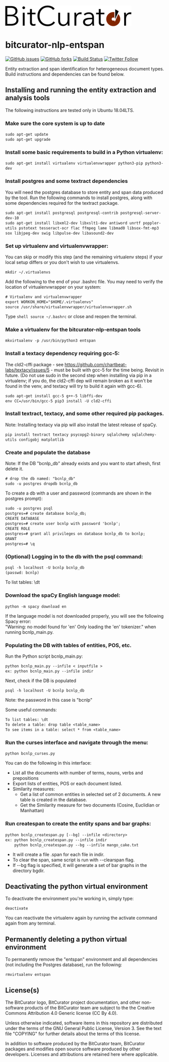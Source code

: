 ![Logo](https://github.com/BitCurator/bitcurator.github.io/blob/master/logos/BitCurator-Basic-400px.png)

# bitcurator-nlp-entspan

[![GitHub issues](https://img.shields.io/github/issues/bitcurator/bitcurator-nlp-entspan.svg)](https://github.com/bitcurator/bitcurator-nlp-entspan/issues)
[![GitHub forks](https://img.shields.io/github/forks/bitcurator/bitcurator-nlp-entspan.svg)](https://github.com/bitcurator/bitcurator-nlp-entspan/network)
[![Build Status](https://travis-ci.org/BitCurator/bitcurator-nlp-entspan.svg?branch=master)](https://travis-ci.org/BitCurator/bitcurator-nlp-entspan)
[![Twitter Follow](https://img.shields.io/twitter/follow/bitcurator.svg?style=social&label=Follow)](https://twitter.com/bitcurator)

Entity extraction and span identification for heterogeneous document types. Build instructions and dependencies can be found below.

## Installing and running the entity extraction and analysis tools

The following instructions are tested only in Ubuntu 18.04LTS.

### Make sure the core system is up to date

```shell
sudo apt-get update
sudo apt-get upgrade
```

### Install some basic requirements to build in a Python virtualenv:

```shell
sudo apt-get install virtualenv virtualenvwrapper python3-pip python3-dev
```

### Install postgres and some textract dependencies

You will need the postgres database to store entity and span data produced by the tool. Run the following commands to install postgres, along with some dependencies required for the textract package.

```shell
sudo apt-get install postgresql postgresql-contrib postgresql-server-dev-10
sudo apt-get install libxml2-dev libxslt1-dev antiword unrtf poppler-utils pstotext tesseract-ocr flac ffmpeg lame libmad0 libsox-fmt-mp3 sox libjpeg-dev swig libpulse-dev libasound2-dev
```

### Set up virtualenv and virtualenvwrapper:

You can skip or modify this step (and the remaining virtualenv steps) if your local setup differs or you don't wish to use virtualenvs.

```shell
mkdir ~/.virtualenvs
```

Add the following to the end of your .bashrc file. You may need to verify the location of virtualenvwrapper on your system:

```shell
# Virtualenv and virtualenvwrapper
export WORKON_HOME="$HOME/.virtualenvs"
source /usr/share/virtualenvwrapper/virtualenvwrapper.sh
```

Type ```shell source ~/.bashrc``` or close and reopen the terminal.

### Make a virtualenv for the bitcurator-nlp-entspan tools

```shell
mkvirtualenv -p /usr/bin/python3 entspan
```

### Install a textacy dependency requiring gcc-5:

The cld2-cffi package - see https://github.com/chartbeat-labs/textacy/issues/5 - must be built with gcc-5 for the time being. Revisit in future. (Do not use sudo in the second step when installing via pip in a virtualenv; if you do, the cld2-cffi dep will remain broken as it won't be found in the venv, and textacy will try to build it again with gcc-6).

```shell
sudo apt-get install gcc-5 g++-5 libffi-dev
env CC=/usr/bin/gcc-5 pip3 install -U cld2-cffi
```

### Install textract, textacy, and some other required pip packages.

Note: Installing textacy via pip will also install the latest release of spaCy.

```shell
pip install textract textacy psycopg2-binary sqlalchemy sqlalchemy-utils configobj matplotlib
```

### Create and populate the database  

Note: If the DB "bcnlp_db" already exists and you want to start afresh,
first delete it.

```shell
# drop the db named: "bcnlp_db"  
sudo -u postgres dropdb bcnlp_db
```

To create a db with a user and password (commands are shown in the postgres prompt):

```shell
sudo -u postgres psql  
postgres=# create database bcnlp_db;  
CREATE DATABASE  
postgres=# create user bcnlp with password 'bcnlp';  
CREATE ROLE   
postgres=# grant all privileges on database bcnlp_db to bcnlp;  
GRANT  
postgres=# \q  
```

### (Optional) Logging in to the db with the psql command:   
```shell
psql -h localhost -U bcnlp bcnlp_db  
(passwd: bcnlp)
```
To list tables: \dt

### Download the spaCy English language model:

```shell
python -m spacy download en
```

If the language model is not downloaded properly, you will see the following Spacy error:  
"Warning: no model found for 'en' Only loading the 'en' tokenizer."
when running bcnlp_main.py.

### Populating the DB with tables of entities, POS, etc.  

Run the Python script bcnlp_main.py:  

```shell
python bcnlp_main.py --infile < inputfile >   
ex: python bcnlp_main.py --infile indir   
```    

Next, check if the DB is populated  

```shell
psql -h localhost -U bcnlp bcnlp_db  
```
Note: the password in this case is "bcnlp"

Some useful commands:  
```shell
To list tables: \dt  
To delete a table: drop table <table_name>  
To see items in a table: select * from <table_name>  
```    

### Run the curses interface and navigate through the menu:  

```shell
python bcnlp_curses.py  
```

You can do the following in this interface:
- List all the documents with number of terms, nouns, verbs and prepositions
- Export lists of entities, POS or each document listed.
- Similarity measures:
    - Get a list of common entities in selected set of 2 documents. A new
      table is created in the database.
    - Get the Similarity measure for two documents (Cosine, Euclidian or Manhattan)

### Run createspan to create the entity spans and bar graphs:

```shell
python bcnlp_createspan.py [--bg] --infile <directory>   
ex: python bcnlp_createspan.py --infile indir  
    python bcnlp_createspan.py --bg --infile mango_cake.txt   
 ```

- It will create a file <file>.span for each file in indir.  
- To clear the span, same script is run with --clearspan flag.
- If --bg flag is specified, it will generate a set of bar graphs in the directory
bgdir.  

## Deactivating the python virtual environment

To deactivate the environment you're working in, simply type:

```shell
deactivate
```

You can reactivate the virtualenv again by running the activate command again from any terminal.

## Permanently deleting a python virtual environment

To permanently remove the "entspan" environment and all dependencies (not including the Postgres database), run the following:

```shell
rmvirtualenv entspan
```

## License(s)

The BitCurator logo, BitCurator project documentation, and other non-software products of the BitCurator team are subject to the the Creative Commons Attribution 4.0 Generic license (CC By 4.0).

Unless otherwise indicated, software items in this repository are distributed under the terms of the GNU General Public License, Version 3. See the text file "COPYING" for further details about the terms of this license.

In addition to software produced by the BitCurator team, BitCurator packages and modifies open source software produced by other developers. Licenses and attributions are retained here where applicable.
